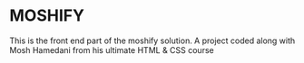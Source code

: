# MOSHIFY
This is the front end part of the moshify solution. A project coded along with Mosh Hamedani from his ultimate HTML &amp; CSS course
